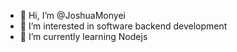 - 👋 Hi, I’m @JoshuaMonyei
- 👀 I’m interested in software backend development
- 🌱 I’m currently learning Nodejs

<!--- 💞️ I’m looking to collaborate on ...
- 📫 How to reach me ... 
[![Anurag's GitHub stats](https://github-readme-stats.vercel.app/api?username=JoshuaMonyei)](https://github.com/anuraghazra/github-readme-stats)

JoshuaMonyei/JoshuaMonyei is a ✨ special ✨ repository because its `README.md` (this file) appears on your GitHub profile.
You can click the Preview link to take a look at your changes.
--->
